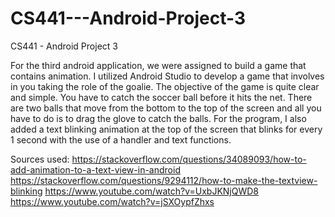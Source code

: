# CS441---Android-Project-3
CS441 - Android Project 3

For the third android application, we were assigned to build a game that contains animation. I utilized Android Studio to develop a game that involves in you taking the role of the goalie. The objective of the game is quite clear and simple. You have to catch the soccer ball before it hits the net. There are two balls that move from the bottom to the top of the screen and all you have to do is to drag the glove to catch the balls. For the program, I also added a text blinking animation at the top of the screen that blinks for every 1 second with the use of a handler and text functions.


Sources used:
https://stackoverflow.com/questions/34089093/how-to-add-animation-to-a-text-view-in-android
https://stackoverflow.com/questions/9294112/how-to-make-the-textview-blinking
https://www.youtube.com/watch?v=UxbJKNjQWD8
https://www.youtube.com/watch?v=jSXOypfZhxs
